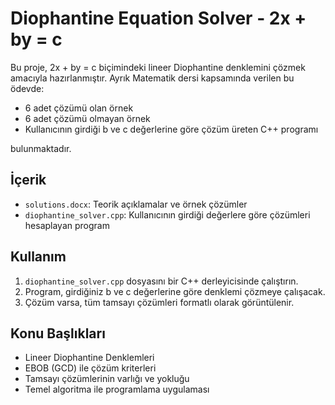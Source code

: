 # Diophantine Equation Solver - 2x + by = c

Bu proje, 2x + by = c biçimindeki lineer Diophantine denklemini çözmek amacıyla hazırlanmıştır. 
Ayrık Matematik dersi kapsamında verilen bu ödevde:

- 6 adet çözümü olan örnek
- 6 adet çözümü olmayan örnek
- Kullanıcının girdiği b ve c değerlerine göre çözüm üreten C++ programı

bulunmaktadır.

## İçerik

- `solutions.docx`: Teorik açıklamalar ve örnek çözümler
- `diophantine_solver.cpp`: Kullanıcının girdiği değerlere göre çözümleri hesaplayan program

## Kullanım

1. `diophantine_solver.cpp` dosyasını bir C++ derleyicisinde çalıştırın.
2. Program, girdiğiniz b ve c değerlerine göre denklemi çözmeye çalışacak.
3. Çözüm varsa, tüm tamsayı çözümleri formatlı olarak görüntülenir.

## Konu Başlıkları

- Lineer Diophantine Denklemleri
- EBOB (GCD) ile çözüm kriterleri
- Tamsayı çözümlerinin varlığı ve yokluğu
- Temel algoritma ile programlama uygulaması
